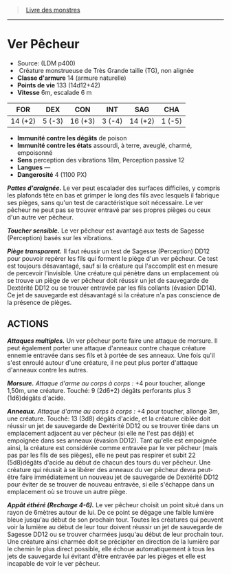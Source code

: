 ﻿> [Livre des monstres](tome_of_beasts.md)

---

# Ver Pêcheur

- Source: (LDM p400)
-  Créature monstrueuse de Très Grande taille (TG), non alignée
- **Classe d'armure** 14 (armure naturelle)
- **Points de vie** 133 (14d12+42)
- **Vitesse** 6m, escalade 6 m

|FOR|DEX|CON|INT|SAG|CHA|
|---|---|---|---|---|---|
|14 (+2)|5 (-3)|16 (+3)|3 (-4)|14 (+2)|1 (-5)|

- **Immunité contre les dégâts** de poison
- **Immunité contre les états** assourdi, à terre, aveuglé, charmé, empoisonné
- **Sens** perception des vibrations 18m, Perception passive 12
- **Langues** —
- **Dangerosité** 4 (1100 PX)

**_Pattes d'araignée._** Le ver peut escalader des surfaces difficiles, y compris les plafonds tête en bas et grimper le long des fils avec lesquels il fabrique ses pièges, sans qu'un test de caractéristique soit nécessaire. Le ver pêcheur ne peut pas se trouver entravé par ses propres pièges ou ceux d'un autre ver pêcheur.

**_Toucher sensible._** Le ver pêcheur est avantagé aux tests de Sagesse (Perception) basés sur les vibrations.

**_Piège transparent._** Il faut réussir un test de Sagesse (Perception) DD12 pour pouvoir repérer les fils qui forment le piège d'un ver pêcheur. Ce test est toujours désavantagé, sauf si la créature qui l'accomplit est en mesure de percevoir l'invisible. Une créature qui pénètre dans un emplacement où se trouve un piège de ver pêcheur doit réussir un jet de sauvegarde de Dextérité DD12 ou se trouver entravée par les fils collants (évasion DD14). Ce jet de sauvegarde est désavantagé si la créature n'a pas conscience de la présence de pièges.

## ACTIONS

**_Attaques multiples._** Un ver pêcheur porte faire une attaque de morsure. Il peut également porter une attaque d'anneaux contre chaque créature ennemie entravée dans ses fils et à portée de ses anneaux. Une fois qu'il s'est enroulé autour d'une créature, il ne peut plus porter d'attaque d'anneaux contre les autres.

**_Morsure._** _Attaque d'arme au corps à corps :_ +4 pour toucher, allonge 1,50m, une créature. Touché: 9 (2d6+2) dégâts perforants plus 3 (1d6)dégâts d'acide.

**_Anneaux._** _Attaque d'arme au corps à corps :_ +4 pour toucher, allonge 3m, une créature. Touché: 13 (3d8) dégâts d'acide, et la créature ciblée doit réussir un jet de sauvegarde de Dextérité DD12 ou se trouver tirée dans un emplacement adjacent au ver pêcheur (si elle ne l'est pas déjà) et empoignée dans ses anneaux (évasion DD12). Tant qu'elle est empoignée ainsi, la créature est considérée comme entravée par le ver pêcheur (mais pas par les fils de ses pièges), elle ne peut pas respirer et subit 22 (5d8)dégâts d'acide au début de chacun des tours du ver pêcheur. Une créature qui réussit à se libérer des anneaux du ver pêcheur devra peut-être faire immédiatement un nouveau jet de sauvegarde de Dextérité DD12 pour éviter de se trouver de nouveau entravée, si elle s'échappe dans un emplacement où se trouve un autre piège.

**_Appât éthéré (Recharge 4-6)._** Le ver pêcheur choisit un point situé dans un rayon de 6mètres autour de lui. De ce point se dégage une faible lumière bleue jusqu'au début de son prochain tour. Toutes les créatures qui peuvent voir la lumière au début de leur tour doivent réussir un jet de sauvegarde de Sagesse DD12 ou se trouver charmées jusqu'au début de leur prochain tour. Une créature ainsi charmée doit se précipiter en direction de la lumière par le chemin le plus direct possible, elle échoue automatiquement à tous les jets de sauvegarde lui évitant d'être entravée par les pièges et elle est incapable de voir le ver pêcheur.

